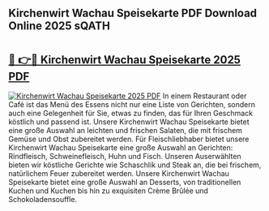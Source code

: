 ## Kirchenwirt Wachau Speisekarte PDF Download Online 2025 sQATH

# <h2><a href="http://gc5yssu.nevu.top/?p=Kirchenwirt+Wachau+Speisekarte">🔗 👉🔴 Kirchenwirt Wachau Speisekarte 2025 PDF</a></h2>

[![Kirchenwirt Wachau Speisekarte 2025 PDF](https://i.imgur.com/dBaPXMq.png)](http://gc5yssu.nevu.top/?p=Kirchenwirt+Wachau+Speisekarte)
In einem Restaurant oder Café ist das Menü des Essens nicht nur eine Liste von Gerichten, sondern auch eine Gelegenheit für Sie, etwas zu finden, das für Ihren Geschmack köstlich und passend ist. Unsere Kirchenwirt Wachau Speisekarte bietet eine große Auswahl an leichten und frischen Salaten, die mit frischem Gemüse und Obst zubereitet werden. Für Fleischliebhaber bietet unsere Kirchenwirt Wachau Speisekarte eine große Auswahl an Gerichten: Rindfleisch, Schweinefleisch, Huhn und Fisch. Unseren Auserwählten bieten wir köstliche Gerichte wie Schaschlik und Steak an, die bei frischem, natürlichem Feuer zubereitet werden. Unsere Kirchenwirt Wachau Speisekarte bietet eine große Auswahl an Desserts, von traditionellen Kuchen und Kuchen bis hin zu exquisiten Crème Brûlée und Schokoladensouffle.
